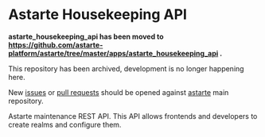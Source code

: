 Astarte Housekeeping API
========================

**astarte_housekeeping_api has been moved to
https://github.com/astarte-platform/astarte/tree/master/apps/astarte_housekeeping_api .**

This repository has been archived, development is no longer happening here.

New [issues](https://github.com/astarte-platform/astarte/issues) or
[pull requests](https://github.com/astarte-platform/astarte/pulls) should be opened against
[astarte](https://github.com/astarte-platform/astarte) main repository.

Astarte maintenance REST API. This API allows frontends and developers to create realms and configure them.
